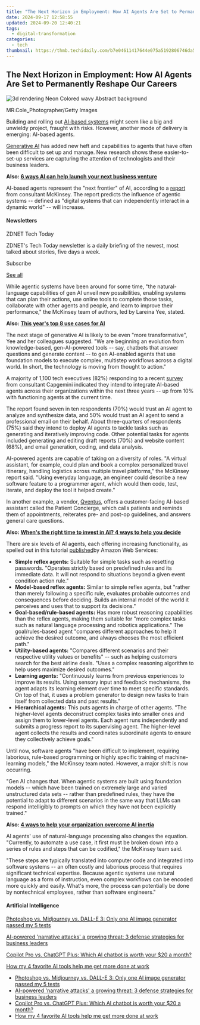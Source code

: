 ```yaml
---
title: "The Next Horizon in Employment: How AI Agents Are Set to Permanently Reshape Our Careers"
date: 2024-09-17 12:58:55
updated: 2024-09-20 12:40:21
tags:
  - digital-transformation
categories:
  - tech
thumbnail: https://thmb.techidaily.com/b7e04611417644e075a5192806746da5346b5175586dc4d2b30e06e7bb470a83.jpg
---
```


## The Next Horizon in Employment: How AI Agents Are Set to Permanently Reshape Our Careers

![3d rendering Neon Colored wavy Abstract background](https://www.zdnet.com/a/img/resize/f1c8fb94de293d0b7445fac9ff0384f16cf0c7f0/2024/08/07/0a86ed7a-1c76-4187-8d52-3ea08e19589b/gettyimages-1332177666.jpg?auto=webp&width=1280)

MR.Cole\_Photographer/Getty Images

Building and rolling out [AI-based systems](https://www.zdnet.com/article/what-is-ai-heres-everything-you-need-to-know-about-artificial-intelligence/) might seem like a big and unwieldy project, fraught with risks. However, another mode of delivery is emerging: AI-based agents. 

[Generative AI](https://www.zdnet.com/article/what-is-generative-ai-and-why-is-it-so-popular-heres-everything-you-need-to-know/) has added new heft and capabilities to agents that have often been difficult to set up and manage. New research shows these easier-to-set-up services are capturing the attention of technologists and their business leaders.

**Also: [6 ways AI can help launch your next business venture](https://www.zdnet.com/article/6-ways-ai-can-help-launch-your-next-business-venture/)**

AI-based agents represent the "next frontier" of AI, according to a [report](https://www.mckinsey.com/capabilities/mckinsey-digital/our-insights/why-agents-are-the-next-frontier-of-generative-ai) from consultant McKinsey. The report predicts the influence of agentic systems -- defined as "digital systems that can independently interact in a dynamic world" -- will increase.

#### Newsletters

ZDNET Tech Today

ZDNET's Tech Today newsletter is a daily briefing of the newest, most talked about stories, five days a week.

 Subscribe

[See all](https://www.zdnet.com/newsletters/)

While agentic systems have been around for some time, "the natural-language capabilities of gen AI unveil new possibilities, enabling systems that can plan their actions, use online tools to complete those tasks, collaborate with other agents and people, and learn to improve their performance," the McKinsey team of authors, led by Lareina Yee, stated. 

**Also: [This year's top 8 use cases for AI](https://www.zdnet.com/article/this-years-top-8-use-cases-for-ai-and-what-tech-professionals-need-to-support-them/)**

The next stage of generative AI is likely to be even "more transformative", Yee and her colleagues suggested. "We are beginning an evolution from knowledge-based, gen-AI-powered tools -- say, chatbots that answer questions and generate content -- to gen AI-enabled agents that use foundation models to execute complex, multistep workflows across a digital world. In short, the technology is moving from thought to action."

A majority of 1,100 tech executives (82%) responding to a recent [survey](https://www.capgemini.com/insights/research-library/generative-ai-in-organizations-2024/) from consultant Capgemini indicated they intend to integrate AI-based agents across their organizations within the next three years -- up from 10% with functioning agents at the current time. 

The report found seven in ten respondents (70%) would trust an AI agent to analyze and synthesize data, and 50% would trust an AI agent to send a professional email on their behalf. About three-quarters of respondents (75%) said they intend to deploy AI agents to tackle tasks such as generating and iteratively improving code. Other potential tasks for agents included generating and editing draft reports (70%) and website content (68%), and email generation, coding, and data analysis. 

AI-powered agents are capable of taking on a diversity of roles. "A virtual assistant, for example, could plan and book a complex personalized travel itinerary, handling logistics across multiple travel platforms," the McKinsey report said. "Using everyday language, an engineer could describe a new software feature to a programmer agent, which would then code, test, iterate, and deploy the tool it helped create."

In another example, a vendor, [Qventus](https://qventus.com/), offers a customer-facing AI-based assistant called the Patient Concierge, which calls patients and reminds them of appointments, reiterates pre- and post-op guidelines, and answers general care questions.

**Also: [When's the right time to invest in AI? 4 ways to help you decide](https://www.zdnet.com/article/whens-the-right-time-to-invest-in-ai-4-ways-to-help-you-decide/)**

There are six levels of AI agents, each offering increasing functionality, as spelled out in this tutorial [published](https://buy.geni.us/Proxy.ashx?TSID=368250&GR%5FURL=https%3A%2F%2Faws.amazon.com%2Fwhat-is%2Fai-agents%2F%3Ftag%3Dzd-buy-button-20%26ascsubtag%3D%5F%5FCOM%5FCLICK%5FID%5F%5F%7Cd1e4c0e6-24f8-442b-b5e8-78bc351013bb%7Cdtp&dtb=1)by Amazon Web Services: 

* **Simple reflex agents:** Suitable for simple tasks such as resetting passwords. "Operates strictly based on predefined rules and its immediate data. It will not respond to situations beyond a given event condition action rule."
* **Model-based reflex agents:** Similar to simple reflex agents, but "rather than merely following a specific rule, evaluates probable outcomes and consequences before deciding. Builds an internal model of the world it perceives and uses that to support its decisions."
* **Goal-based/rule-based agents:** Has more robust reasoning capabilities than the reflex agents, making them suitable for "more complex tasks such as natural language processing and robotics applications." The goal/rules-based agent "compares different approaches to help it achieve the desired outcome, and always chooses the most efficient path."
* **Utility-based agents:** "Compares different scenarios and their respective utility values or benefits" -- such as helping customers search for the best airline deals. "Uses a complex reasoning algorithm to help users maximize desired outcomes."
* **Learning agents:** "Continuously learns from previous experiences to improve its results. Using sensory input and feedback mechanisms, the agent adapts its learning element over time to meet specific standards. On top of that, it uses a problem generator to design new tasks to train itself from collected data and past results."
* **Hierarchical agents:** This puts agents in charge of other agents. "The higher-level agents deconstruct complex tasks into smaller ones and assign them to lower-level agents. Each agent runs independently and submits a progress report to its supervising agent. The higher-level agent collects the results and coordinates subordinate agents to ensure they collectively achieve goals."

Until now, software agents "have been difficult to implement, requiring laborious, rule-based programming or highly specific training of machine-learning models," the McKinsey team noted. However, a major shift is now occurring.

"Gen AI changes that. When agentic systems are built using foundation models -- which have been trained on extremely large and varied unstructured data sets -- rather than predefined rules, they have the potential to adapt to different scenarios in the same way that LLMs can respond intelligibly to prompts on which they have not been explicitly trained."

**Also: [4 ways to help your organization overcome AI inertia](https://www.zdnet.com/article/4-ways-to-help-your-organization-overcome-ai-inertia/)**

AI agents' use of natural-language processing also changes the equation. "Currently, to automate a use case, it first must be broken down into a series of rules and steps that can be codified," the McKinsey team said. 

"These steps are typically translated into computer code and integrated into software systems -- an often costly and laborious process that requires significant technical expertise. Because agentic systems use natural language as a form of instruction, even complex workflows can be encoded more quickly and easily. What's more, the process can potentially be done by nontechnical employees, rather than software engineers."

#### Artificial Intelligence

[Photoshop vs. Midjourney vs. DALL-E 3: Only one AI image generator passed my 5 tests](https://www.zdnet.com/article/is-photoshops-new-text-to-image-as-good-as-midjourney-and-dall-e-we-test-it-and-see/ "Photoshop vs. Midjourney vs. DALL-E 3: Only one AI image generator passed my 5 tests")

[AI-powered 'narrative attacks' a growing threat: 3 defense strategies for business leaders](https://www.zdnet.com/article/ai-powered-narrative-attacks-a-growing-threat-3-defense-strategies-for-business-leaders/ "AI-powered 'narrative attacks' a growing threat: 3 defense strategies for business leaders")

[Copilot Pro vs. ChatGPT Plus: Which AI chatbot is worth your $20 a month?](https://www.zdnet.com/article/copilot-pro-vs-chatgpt-plus-which-is-ai-chatbot-is-worth-your-20-a-month/ "Copilot Pro vs. ChatGPT Plus: Which AI chatbot is worth your $20 a month?")

[How my 4 favorite AI tools help me get more done at work](https://www.zdnet.com/article/how-my-4-favorite-ai-tools-help-me-get-more-done-at-work/ "How my 4 favorite AI tools help me get more done at work")

* [Photoshop vs. Midjourney vs. DALL-E 3: Only one AI image generator passed my 5 tests](https://www.zdnet.com/article/is-photoshops-new-text-to-image-as-good-as-midjourney-and-dall-e-we-test-it-and-see/ "Photoshop vs. Midjourney vs. DALL-E 3: Only one AI image generator passed my 5 tests")
* [AI-powered 'narrative attacks' a growing threat: 3 defense strategies for business leaders](https://www.zdnet.com/article/ai-powered-narrative-attacks-a-growing-threat-3-defense-strategies-for-business-leaders/ "AI-powered 'narrative attacks' a growing threat: 3 defense strategies for business leaders")
* [Copilot Pro vs. ChatGPT Plus: Which AI chatbot is worth your $20 a month?](https://www.zdnet.com/article/copilot-pro-vs-chatgpt-plus-which-is-ai-chatbot-is-worth-your-20-a-month/ "Copilot Pro vs. ChatGPT Plus: Which AI chatbot is worth your $20 a month?")
* [How my 4 favorite AI tools help me get more done at work](https://www.zdnet.com/article/how-my-4-favorite-ai-tools-help-me-get-more-done-at-work/ "How my 4 favorite AI tools help me get more done at work")

<ins class="adsbygoogle"
     style="display:block"
     data-ad-format="autorelaxed"
     data-ad-client="ca-pub-7571918770474297"
     data-ad-slot="1223367746"></ins>



<ins class="adsbygoogle"
     style="display:block"
     data-ad-client="ca-pub-7571918770474297"
     data-ad-slot="8358498916"
     data-ad-format="auto"
     data-full-width-responsive="true"></ins>
